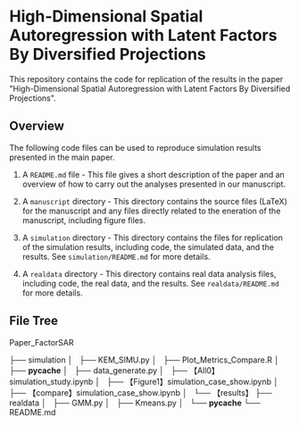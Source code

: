 High-Dimensional Spatial Autoregression with Latent Factors By Diversified Projections
================


This repository contains the code for replication of the results in the paper "High-Dimensional Spatial Autoregression with Latent Factors By Diversified Projections".

## Overview
The following code files can be used to reproduce simulation results presented in the main paper.

1.  A `README.md` file - This file gives a short description of the paper and an overview of how to carry out the analyses presented in our manuscript.
   
2.  A `manuscript` directory - This directory contains the source files (LaTeX) for the manuscript and any files directly related to the eneration of the manuscript, including figure files.
   
3.  A `simulation` directory - This directory contains the files for replication of the simulation results, including code, the simulated data, and the results. See `simulation/README.md` for more details.
   
4.  A `realdata` directory - This directory contains real data analysis files, including code, the real data, and the results. See `realdata/README.md` for more details.

## File Tree

Paper_FactorSAR

├── simulation
│   ├── KEM_SIMU.py
│   ├── Plot_Metrics_Compare.R
│   ├── __pycache__
│   ├── data_generate.py
│   ├── 【All0】simulation_study.ipynb
│   ├── 【Figure1】simulation_case_show.ipynb
│   ├── 【compare】simulation_case_show.ipynb
│   └── 【results】
├── realdata
│   ├── GMM.py
│   ├── Kmeans.py
│   └── __pycache__
└── README.md




